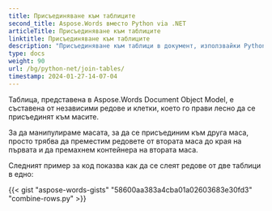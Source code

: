 ```yaml
---
title: Присъединяване към таблиците
second_title: Aspose.Words вместо Python via .NET
articleTitle: Присъединяване към таблиците
linktitle: Присъединяване към таблиците
description: "Присъединяване към таблици в документ, използвайки Python. Как да се слее две маси в една в Python."
type: docs
weight: 90
url: /bg/python-net/join-tables/
timestamp: 2024-01-27-14-07-04
---
```


Таблица, представена в Aspose.Words Document Object Model, е съставена от независими редове и клетки, което го прави лесно да се присъединят към масите.

За да манипулираме масата, за да се присъединим към друга маса, просто трябва да преместим редовете от втората маса до края на първата и да премахнем контейнера на втората маса.

Следният пример за код показва как да се слеят редове от две таблици в едно:

{{< gist "aspose-words-gists" "58600aa383a4cba01a02603683e30fd3" "combine-rows.py" >}}
